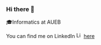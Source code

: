 ### Hi there 👋

:mortar_board:Informatics at AUEB

You can find me on LinkedIn <a href="https://emoji.gg/emoji/5085-linkedin-logo"><img src="https://cdn3.emoji.gg/emojis/5085-linkedin-logo.png" width="16px" height="16px" alt="Linkedin_logo"></a> [here](https://www.linkedin.com/in/komnas-kafasis/)
